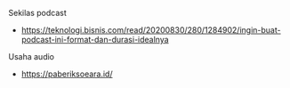 Sekilas podcast
- https://teknologi.bisnis.com/read/20200830/280/1284902/ingin-buat-podcast-ini-format-dan-durasi-idealnya

Usaha audio
- https://paberiksoeara.id/

